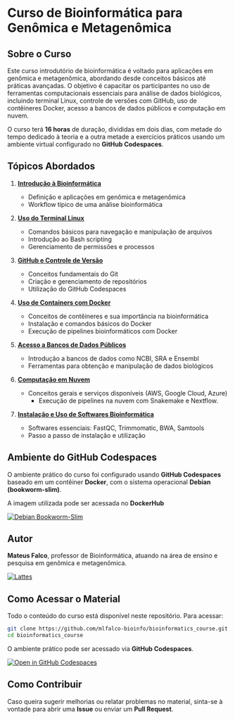 # Curso de Bioinformática para Genômica e Metagenômica

##  Sobre o Curso
Este curso introdutório de bioinformática é voltado para aplicações em genômica e metagenômica, abordando desde conceitos básicos até práticas avançadas. O objetivo é capacitar os participantes no uso de ferramentas computacionais essenciais para análise de dados biológicos, incluindo terminal Linux, controle de versões com GitHub, uso de contêineres Docker, acesso a bancos de dados públicos e computação em nuvem.

O curso terá **16 horas** de duração, divididas em dois dias, com metade do tempo dedicado à teoria e a outra metade a exercícios práticos usando um ambiente virtual configurado no **GitHub Codespaces**.

##  Tópicos Abordados
1. [**Introdução à Bioinformática**](https://github.com/mlfalco-bioinfo/bioinformatics_course/blob/main/modulos/intro/README.md)
   - Definição e aplicações em genômica e metagenômica
   - Workflow típico de uma análise bioinformática

2. [**Uso do Terminal Linux**](https://github.com/mlfalco-bioinfo/bioinformatics_course/tree/main/modulos/terminal/README.md)
   - Comandos básicos para navegação e manipulação de arquivos
   - Introdução ao Bash scripting
   - Gerenciamento de permissões e processos

3. [**GitHub e Controle de Versão**](https://github.com/mlfalco-bioinfo/bioinformatics_course/blob/main/modulos/github/README.md)
   - Conceitos fundamentais do Git
   - Criação e gerenciamento de repositórios
   - Utilização do GitHub Codespaces

4. [**Uso de Containers com Docker**](https://github.com/mlfalco-bioinfo/bioinformatics_course/blob/main/modulos/docker/README.md)
   - Conceitos de contêineres e sua importância na bioinformática
   - Instalação e comandos básicos do Docker
   - Execução de pipelines bioinformáticos com Docker

5. [**Acesso a Bancos de Dados Públicos**](https://github.com/mlfalco-bioinfo/bioinformatics_course/blob/main/modulos/db/README.md)
   - Introdução a bancos de dados como NCBI, SRA e Ensembl
   - Ferramentas para obtenção e manipulação de dados biológicos

6. [**Computação em Nuvem**](https://github.com/mlfalco-bioinfo/bioinformatics_course/blob/main/modulos/cloud/README.md)
   - Conceitos gerais e serviços disponíveis (AWS, Google Cloud, Azure)
      - Execução de pipelines na nuvem com Snakemake e Nextflow.

7. [**Instalação e Uso de Softwares Bioinformática**](https://github.com/mlfalco-bioinfo/bioinformatics_course/blob/main/modulos/bioinfo/README.md)
   - Softwares essenciais: FastQC, Trimmomatic, BWA, Samtools
   - Passo a passo de instalação e utilização
  
     
##  Ambiente do GitHub Codespaces
O ambiente prático do curso foi configurado usando **GitHub Codespaces** baseado em um contêiner **Docker**, com o sistema operacional **Debian (bookworm-slim)**.

A imagem utilizada pode ser acessada no **DockerHub**

[![Debian Bookworm-Slim](https://img.shields.io/badge/Debian-Bookworm--Slim-blue?logo=debian)](https://hub.docker.com/layers/library/debian/bookworm-slim/images/sha256-a6bd717f9210e22dba2a96b4b1bd5b5de06a7d18980996112fb14c0c13b6d699)


##  Autor
**Mateus Falco**, professor de Bioinformática, atuando na área de ensino e pesquisa em genômica e metagenômica.

[![Lattes](https://img.shields.io/badge/Lattes-CNPq-blue?logo=academia)](http://lattes.cnpq.br/6393746504881064)


##  Como Acessar o Material
Todo o conteúdo do curso está disponível neste repositório. Para acessar:
```bash
git clone https://github.com/mlfalco-bioinfo/bioinformatics_course.git
cd bioinformatics_course
```
O ambiente prático pode ser acessado via **GitHub Codespaces**.

[![Open in GitHub Codespaces](https://github.com/codespaces/badge.svg)](https://codespaces.new/mlfalco-bioinfo/bioinformatics_course)

##  Como Contribuir
Caso queira sugerir melhorias ou relatar problemas no material, sinta-se à vontade para abrir uma **Issue** ou enviar um **Pull Request**.
